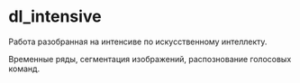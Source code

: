# dl_intensive

Работа разобранная на интенсиве по искусственному интеллекту.

Временные ряды, сегментация изображений, распознование голосовых команд.
